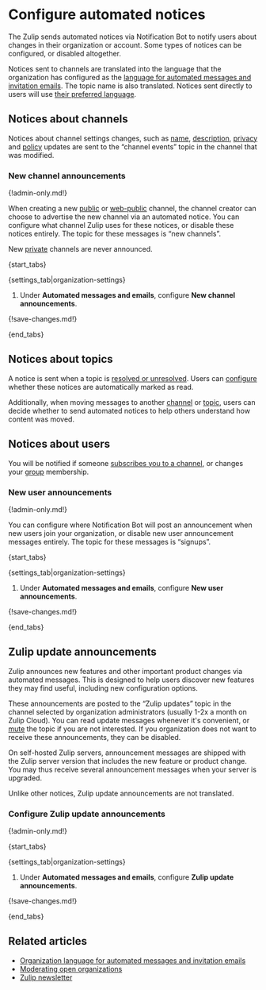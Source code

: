 # Configure automated notices

The Zulip sends automated notices via Notification Bot to notify users about
changes in their organization or account. Some types of notices can be
configured, or disabled altogether.

Notices sent to channels are translated into the language that the organization
has configured as the [language for automated messages and invitation
emails](/help/configure-organization-language). The topic name is also
translated. Notices sent directly to users will use [their preferred
language](/help/change-your-language).

## Notices about channels

Notices about channel settings changes, such as [name](/help/rename-a-channel),
[description](/help/change-the-channel-description),
[privacy](/help/change-the-privacy-of-a-channel) and
[policy](/help/channel-posting-policy) updates are sent to the
“channel events” topic in the channel that was modified.

### New channel announcements

{!admin-only.md!}

When creating a new [public](/help/channel-permissions#public-channels) or
[web-public](/help/channel-permissions#web-public-channels) channel, the channel
creator can choose to advertise the new channel via an automated notice. You can
configure what channel Zulip uses for these notices, or disable these notices
entirely. The topic for these messages is “new channels”.

New [private](/help/channel-permissions#private-channels) channels are never
announced.

{start_tabs}

{settings_tab|organization-settings}

1. Under **Automated messages and emails**, configure **New channel
   announcements**.

{!save-changes.md!}

{end_tabs}

## Notices about topics

A notice is sent when a topic is [resolved or
unresolved](/help/resolve-a-topic). Users can
[configure](/help/marking-messages-as-read#configure-whether-resolved-topic-notices-are-marked-as-read)
whether these notices are automatically marked as read.

Additionally, when moving messages to another
[channel](/help/move-content-to-another-channel) or
[topic](/help/move-content-to-another-topic), users can decide whether to send
automated notices to help others understand how content was moved.

## Notices about users

You will be notified if someone [subscribes you to a
channel](/help/subscribe-users-to-a-channel), or changes your
[group](/help/user-groups) membership.

### New user announcements

{!admin-only.md!}

You can configure where Notification Bot will post an announcement when new
users join your organization, or disable new user announcement messages
entirely. The topic for these messages is “signups”.

{start_tabs}

{settings_tab|organization-settings}

1. Under **Automated messages and emails**, configure **New user
   announcements**.

{!save-changes.md!}

{end_tabs}

## Zulip update announcements

Zulip announces new features and other important product changes via automated
messages. This is designed to help users discover new features they may find
useful, including new configuration options.

These announcements are posted to the “Zulip updates” topic in the
channel selected by organization administrators (usually 1-2x a month
on Zulip Cloud). You can read update messages whenever it's
convenient, or [mute](/help/mute-a-topic) the topic if you are not
interested. If you organization does not want to receive these
announcements, they can be disabled.

On self-hosted Zulip servers, announcement messages are shipped with the Zulip
server version that includes the new feature or product change. You may thus
receive several announcement messages when your server is upgraded.

Unlike other notices, Zulip update announcements are not translated.

### Configure Zulip update announcements

{!admin-only.md!}

{start_tabs}

{settings_tab|organization-settings}

1. Under **Automated messages and emails**, configure **Zulip update
   announcements**.

{!save-changes.md!}

{end_tabs}

## Related articles

* [Organization language for automated messages and invitation emails](/help/configure-organization-language)
* [Moderating open organizations](/help/moderating-open-organizations)
* [Zulip newsletter](https://zulip.com/help/email-notifications#low-traffic-newsletter)
